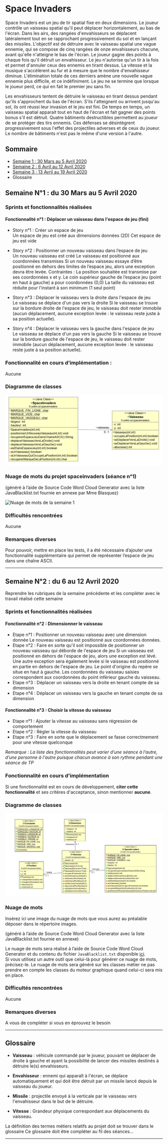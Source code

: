 # Space Invaders 

Space Invaders est un jeu de tir spatial fixe en deux dimensions. Le joueur contrôle un vaisseau spatial qu'il peut déplacer horizontalement, au bas de l'écran. Dans les airs, des rangées d'envahisseurs se déplacent latéralement tout en se rapprochant progressivement du sol et en lançant des missiles. L'objectif est de détruire avec le vaisseau spatial une vague ennemie, qui se compose de cinq rangées de onze envahisseurs chacune, avant qu'elle n'atteigne le bas de l'écran. Le joueur gagne des points à chaque fois qu'il détruit un envahisseur. Le jeu n'autorise qu'un tir à la fois et permet d'annuler ceux des ennemis en tirant dessus. La vitesse et la musique s'accélèrent au fur et à mesure que le nombre d'envahisseur diminue. L'élimination totale de ces derniers amène une nouvelle vague ennemie plus difficile, et ce indéfiniment. Le jeu ne se termine que lorsque le joueur perd, ce qui en fait le premier jeu sans fin.

Les envahisseurs tentent de détruire le vaisseau en tirant dessus pendant qu'ils s'approchent du bas de l'écran. S'ils l'atteignent ou arrivent jusqu'au sol, ils ont réussi leur invasion et le jeu est fini. De temps en temps, un vaisseau spatial apparait tout en haut de l'écran et fait gagner des points bonus s'il est détruit. Quatre bâtiments destructibles permettent au joueur de se protéger des tirs ennemis. Ces défenses se désintègrent progressivement sous l'effet des projectiles adverses et de ceux du joueur. Le nombre de bâtiments n'est pas le même d'une version à l'autre.

## Sommaire
* [Semaine 1 : 30 Mars au 5 Avril 2020](#semaine1)
* [Semaine 2 : 6 Avril au 12 Avril 2020](#semaine2)
* [Semaine 3 : 13 Avril au 19 Avril 2020](#semaine3)
* Glossaire




## Semaine N°1 : du 30 Mars au 5 Avril 2020 <a id="semaine1"></a>

### Sprints et fonctionnalités réalisées 

#### Fonctionnalité n°1 : Déplacer un vaisseau dans l'espace de jeu (fini)

- Story n°1 : Créer un espace de jeu  
Un espace de jeu est créé aux dimensions données (2D) 
Cet espace de jeu est vide

-  Story n°2 : Positionner un nouveau vaisseau dans l’espace de jeu  
Un nouveau vaisseau est créé
Le vaisseau est positionné aux coordonnées transmises
Si un nouveau vaisseau essaye d’être positionné en dehors des limites de l’espace jeu, alors une exception devra être levée.
 Contraintes :
La position souhaitée est transmise par ses coordonnées x et y.
Le coin supérieur gauche de l’espace jeu (point en haut à gauche) a pour coordonnées (0,0)
La taille du vaisseau est réduite pour l'instant à son minimum (1 seul point)    

- Story n°3 : Déplacer le vaisseau vers la droite dans l'espace de jeu  
Le vaisseau se déplace d'un pas vers la droite 
Si le vaisseau se trouve sur la bordure droite de l'espace de jeu, le vaisseau doit rester immobile (aucun déplacement, aucune exception levée : le vaisseau reste juste à sa position actuelle).


- Story n°4 : Déplacer le vaisseau vers la gauche dans l'espace de jeu  
Le vaisseau se déplace d'un pas vers la gauche 
Si le vaisseau se trouve sur la bordure gauche de l'espace de jeu, le vaisseau doit rester immobile (aucun déplacement, aucune exception levée : le vaisseau reste juste à sa position actuelle).

### Fonctionnalité en cours d’implémentation : 
Aucune


### Diagramme de classes 

![Diagrammes de classes de la semaine 1](images/DiagClasses_S1_Fin.png)

### Nuage de mots du projet spaceinvaders (séance n°1)  
(généré à l’aide de Source Code Word Cloud Generator avec la liste JavaBlacklist.txt fournie en annexe par Mme Blasquez)
 
![Nuage de mots de la semaine 1](images/WorldCloud_S1.png)


### Difficultés rencontrées 
Aucune

### Remarques diverses
Pour pouvoir, mettre en place les tests, il a été nécessaire d’ajouter une fonctionnalité supplémentaire qui permet de représenter l’espace de jeu dans une chaîne ASCII.

-------------

## Semaine N°2 : du 6 au 12 Avril 2020 <a id="semaine2"></a>

Reprendre les rubriques de la semaine précédente et les compléter avec le travail réalisé cette semaine

 
### Sprints et fonctionnalités réalisées 

#### Fonctionnalité n°2 : Dimensionner le vaisseau

- Etape n°1 : Positionner un nouveau vaisseau avec une dimension donnée
Le nouveau vaisseau est positionné aux coordonnées données.
- Etape n°2 : Faire en sorte qu'il soit impossible de positionner un nouveau vaisseau qui déborde de l'espace de jeu
Si un vaisseau est positionné en dehors de l'espace de jeu, alors une exception est lévé. Une autre exception sera également levée si le vaisseau est positionné en partie en dehors de l'espace de jeu. Le point d'origine du repère se situe en haut à gauche. Les coordonnées du vaisseau saisies correspondent aux coordonnées du point inférieur gauche du vaisseau.
- Etape n°3 : Déplacer un vaisseau vers la droite en tenant compte de sa dimension
- Etape n°4 : Déplacer un vaisseau vers la gauche en tenant compte de sa dimension


#### Fonctionnalité n°3 : Choisir la vitesse du vaisseau

- Etape n°1 : Ajouter la vitesse au vaisseau sans régression de comportement
- Etape n°2 : Régler la vitesse du vaisseau
- Etape n°3 : Faire en sorte que le déplacement se fasse correctmement pour une vitesse quelconque


*Remarque : La liste des fonctionnalités peut varier d’une séance à l’autre, d’une personne à l'autre puisque chacun avance à son rythme pendant une séance de TP* 


### Fonctionnalité en cours d'implémentation 
Si une fonctionnalité est en cours de développement, **citer cette fonctionnalité** et ses critères d'acceptance, sinon mentionner **aucune**.



### Diagramme de classes 

![Diagrammes de classes de la semaine 1](images/DiagClasses_S2_Fin.png)

### Nuage de mots 

Insérez ici une image du nuage de mots que vous aurez au préalable déposer dans le répertoire images. 
 
(généré à l’aide de Source Code Word Cloud Generator avec la liste JavaBlacklist.txt fournie en annexe)

Le nuage de mots sera réalisé à l’aide de Source Code Word Cloud Generator et du contenu du fichier `JavaBlacklist.txt` disponible [ici](https://github.com/iblasquez/enseignement-iut-m2104-conception/tree/master/ressources).  
Si vous utilisez un autre outil que celui-là pour générer ce nuage de mots, précisez-le.
Le nuage de mots sera généré sur les classes métier ne pas prendre en compte les classes du moteur graphique quand celui-ci sera mis en place.

 


### Difficultés rencontrées 
Aucune

### Remarques diverses
A vous de compléter si vous en éprouvez le besoin


-------------




## Glossaire <a id="glossaire"></a>

* **Vaisseau** :  véhicule commandé par le joueur, pouvant se déplacer de droite à gauche et ayant la possibilité de lancer des missiles destinés à détruire le(s) envahisseurs.

* **Envahisseur**  :  ennemi qui apparaît à l'écran, se déplace automatiquement et qui doit être détruit par un missile lancé depuis le vaisseau du joueur.


* **Missile** :  projectile envoyé à la verticale par le vaisseau vers l'envahisseur dans le but de le détruire.

* **Vitesse** : Grandeur physique correspondant aux déplacements du vaisseau. 

La définition des termes métiers relatifs au projet doit se trouver dans le glossaire 
Ce glossaire doit être compléter au fil des séances...

------------- 


